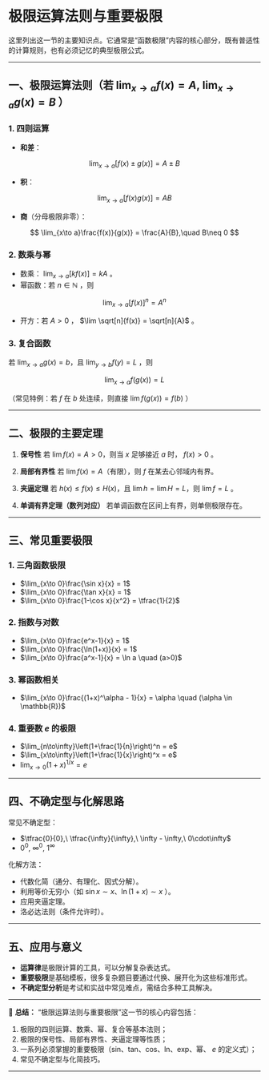 # 极限运算法则与重要极限
这里列出这一节的主要知识点。它通常是“函数极限”内容的核心部分，既有普适性的计算规则，也有必须记忆的典型极限公式。

---

## 一、极限运算法则（若 $\lim_{x\to a} f(x)=A,\ \lim_{x\to a} g(x)=B$ ）

### 1. 四则运算

* **和差**：

$$
\lim_{x\to a}[f(x)\pm g(x)] = A \pm B
$$
* **积**：

$$
\lim_{x\to a}[f(x)g(x)] = AB
$$

* **商**（分母极限非零）：

$$
\lim_{x\to a}\frac{f(x)}{g(x)} = \frac{A}{B},\quad B\neq 0
$$

### 2. 数乘与幂

* 数乘： $\lim_{x\to a}[k f(x)] = kA$ 。
* 幂函数：若 $n\in\mathbb{N}$ ，则

$$
\lim_{x\to a}[f(x)]^n = A^n
$$

* 开方：若 $A>0$ ， $\lim \sqrt[n]{f(x)} = \sqrt[n]{A}$ 。

### 3. 复合函数

若 $\lim_{x\to a} g(x) = b$，且 $\lim_{y\to b} f(y) = L$ ，则

$$
\lim_{x\to a} f(g(x)) = L
$$

（常见特例：若 $f$ 在 $b$ 处连续，则直接 $\lim f(g(x))=f(b)$ ）

---

## 二、极限的主要定理

1. **保号性**
   若 $\lim f(x)=A>0$，则当 $x$ 足够接近 $a$ 时， $f(x)>0$ 。

2. **局部有界性**
   若 $\lim f(x)=A$（有限），则 $f$ 在某去心邻域内有界。

3. **夹逼定理**
   若 $h(x)\le f(x)\le H(x)$，且 $\lim h=\lim H=L$，则 $\lim f=L$ 。

4. **单调有界定理（数列对应）**
   若单调函数在区间上有界，则单侧极限存在。

---

## 三、常见重要极限

### 1. 三角函数极限
- $\lim_{x\to 0}\frac{\sin x}{x} = 1$
- $\lim_{x\to 0}\frac{\tan x}{x} = 1$
- $\lim_{x\to 0}\frac{1-\cos x}{x^2} = \tfrac{1}{2}$

### 2. 指数与对数

- $\lim_{x\to 0}\frac{e^x-1}{x} = 1$
- $\lim_{x\to 0}\frac{\ln(1+x)}{x} = 1$
- $\lim_{x\to 0}\frac{a^x-1}{x} = \ln a \quad (a>0)$

### 3. 幂函数相关

- $\lim_{x\to 0}\frac{(1+x)^\alpha - 1}{x} = \alpha \quad (\alpha \in \mathbb{R})$

### 4. 重要数 $e$ 的极限

- $\lim_{n\to\infty}\left(1+\frac{1}{n}\right)^n = e$
- $\lim_{x\to\infty}\left(1+\frac{1}{x}\right)^x = e$
- $\lim_{x\to 0}(1+x)^{1/x} = e$

---

## 四、不确定型与化解思路

常见不确定型：

- $\tfrac{0}{0},\ \tfrac{\infty}{\infty},\ \infty - \infty,\ 0\cdot\infty$
- $0^0,\ \infty^0,\ 1^\infty$

化解方法：

* 代数化简（通分、有理化、因式分解）。
* 利用等价无穷小（如 $\sin x \sim x$、$\ln(1+x)\sim x$ ）。
* 应用夹逼定理。
* 洛必达法则（条件允许时）。

---

## 五、应用与意义

* **运算律**是极限计算的工具，可以分解复杂表达式。
* **重要极限**是基础模板，很多复杂题目要通过代换、展开化为这些标准形式。
* **不确定型分析**是考试和实战中常见难点，需结合多种工具解决。

---

📌 **总结：**
“极限运算法则与重要极限”这一节的核心内容包括：

1. 极限的四则运算、数乘、幂、复合等基本法则；
2. 极限的保号性、局部有界性、夹逼定理等性质；
3. 一系列必须掌握的重要极限（sin、tan、cos、ln、exp、幂、 $e$ 的定义式）；
4. 常见不确定型与化简技巧。

---

